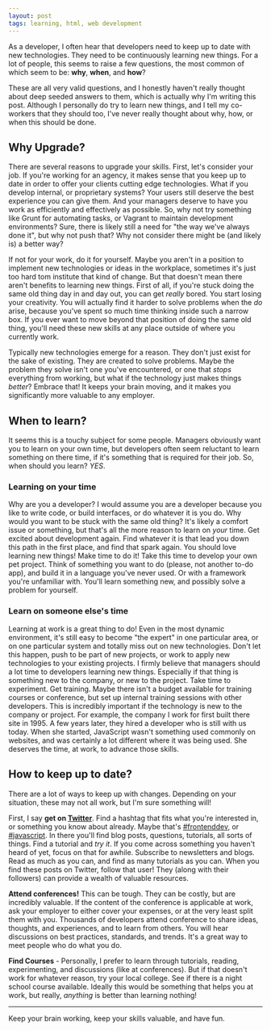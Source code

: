 ```yaml
---
layout: post
tags: learning, html, web development
---
```

<!-- <img src="/content/images/blog/2014/Sep/coding.jpg" alt="Learn to code" class="post__img  post__img--left" /> -->
As a developer, I often hear that developers need to keep up to date with new technologies. They need to be continuously learning new things. For a lot of people, this seems to raise a few questions, the most common of which seem to be: **why**, **when**, and **how**?

These are all very valid questions, and I honestly haven't really thought about deep seeded answers to them, which is actually why I'm writing this post. Although I personally do try to learn new things, and I tell my co-workers that they should too, I've never really thought about why, how, or when this should be done.

## Why Upgrade?
There are several reasons to upgrade your skills. First, let's consider your job. If you're working for an agency, it makes sense that you keep up to date in order to offer your clients cutting edge technologies. What if you develop internal, or proprietary systems? Your users still deserve the best experience you can give them. And your managers deserve to have you work as efficiently and effectively as possible. So, why not try something like Grunt for automating tasks, or Vagrant to maintain development environments? Sure, there is likely still a need for "the way we've always done it", but why not push that? Why not consider there might be (and likely is) a better way?

If not for your work, do it for yourself. Maybe you aren't in a position to implement new technologies or ideas in the workplace, sometimes it's just too hard tom institute that kind of change. But that doesn't mean there aren't benefits to learning new things. First of all, if you're stuck doing the same old thing day in and day out, you can get *really* bored. You start losing your creativity. You will actually find it harder to solve problems when the *do* arise, because you've spent so much time thinking inside such a narrow box. If you ever want to move beyond that position of doing the same old thing, you'll need these new skills at any place outside of where you currently work.

Typically new technologies emerge for a reason. They don't just exist for the sake of existing. They are created to solve problems. Maybe the problem they solve isn't one you've encountered, or one that *stops* everything from working, but what if the technology just makes things _better_? Embrace that! It keeps your brain moving, and it makes you significantly more valuable to any employer.

## When to learn?
It seems this is a touchy subject for some people. Managers obviously want you to learn on your own time, but developers often seem reluctant to learn something on there time, if it's something that is required for their job. So, when should you learn? *YES*.

### Learning on your time
Why are you a developer? I would assume you are a developer because you like to write code, or build interfaces, or do whatever it is you do. Why would you want to be stuck with the same old thing? It's likely a comfort issue or something, but that's all the more reason to learn on *your* time. Get excited about development again. Find whatever it is that lead you down this path in the first place, and find that spark again. You should love learning new things! Make time to do it! Take this time to develop your own pet project. Think of something you want to do (please, not another to-do app), and build it in a language you've never used. Or with a framework you're unfamiliar with. You'll learn something new, and possibly solve a problem for yourself.

### Learn on someone else's time
Learning at work is a great thing to do! Even in the most dynamic environment, it's still easy to become "the expert" in one particular area, or on one particular system and totally miss out on new technologies. Don't let this happen, push to be part of new projects, or work to apply new technologies to your existing projects. I firmly believe that managers should a lot time to developers learning new things. Especially if that thing is something new to the company, or new to the project. Take time to experiment. Get training. Maybe there isn't a budget available for training courses or conference, but set up internal training sessions with other developers. This is incredibly important if the technology is new to the company or project. For example, the company I work for first built there site in 1995. A few years later, they hired a developer who is still with us today. When she started, JavaScript wasn't something used commonly on websites, and was certainly a lot different where it was being used. She deserves the time, at work, to advance those skills.

## How to keep up to date?
There are a lot of ways to keep up with changes. Depending on your situation, these may not all work, but I'm sure something will!

First, I say **get on [Twitter](https://twitter.com/MarkRabey)**. Find a hashtag that fits what you're interested in, or something you know about already. Maybe that's [#frontenddev](https://twitter.com/search?q=%23frontenddev), or [#javascript](https://twitter.com/search?q=%23javascript). In there you'll find blog posts, questions, tutorials, all sorts of things. Find a tutorial and _try it_. If you come across something you haven't heard of yet, focus on that for awhile. Subscribe to newsletters and blogs. Read as much as you can, and find as many tutorials as you can. When you find these posts on Twitter, follow that user! They (along with their followers) can provide a wealth of valuable resources.

**Attend conferences!** This can be tough. They can be costly, but are incredibly valuable. If the content of the conference is applicable at work, ask your employer to either cover your expenses, or at the very least split them with you. Thousands of developers attend conference to share ideas, thoughts, and experiences, and to learn from others. You will hear discussions on best practices, standards, and trends. It's a great way to meet people who do what you do.

**Find Courses** - Personally, I prefer to learn through tutorials, reading, experimenting, and discussions (like at conferences). But if that doesn't work for whatever reason, try your local college. See if there is a night school course available. Ideally this would be something that helps you at work, but really, *anything* is better than learning nothing!

___

Keep your brain working, keep your skills valuable, and have fun.